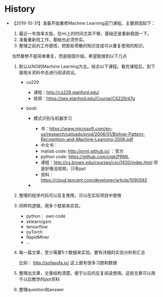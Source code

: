 # History

- 【2019-10-31】准备开始重修Machine Learning这门课程。主要原因如下：

    1. 最近一年效率太低，在ml上的时间尤其不够，基础还是重新稳固一下。
    2. 准备重新找工作，基础也必须夯实。
    3. 整理之前的工作感悟，把那些零散的知识变成可以重复使用的知识。
    
    当然重修不是简单重复，而是稳固升级。希望能做到以下几点
    
    1. 默认以NG的Machine Learning为主。结合以下课程。看完课程后，到下面相关资料中去进行阅读验证。
    
       - cs229
    
         - 课程：http://cs229.stanford.edu/
         - 视频：https://see.stanford.edu/Course/CS229/47g
    
       - book: 
    
         - 模式识别与机器学习
           - 书：https://www.microsoft.com/en-us/research/uploads/prod/2006/01/Bishop-Pattern-Recognition-and-Machine-Learning-2006.pdf
           - 中文书：
           - matlab code: http://prml.github.io/ ：官方
           - python code: https://github.com/ctgk/PRML
           - 课程：http://cs.brown.edu/courses/csci1420/index.html  但是好像没视频，只有ppt
           - 资料： https://cloud.tencent.com/developer/article/1090582
    
         - 
    
    2. 整理的程序代码可以反复使用，可以在实际项目中使用
    
    3. 同样的逻辑，用多个框架来实现。
    
       - python： own code
       - sklearn/gsm
       - tensorflow
       - pyTorch
       - RapidMiner
       - ...
    
    4. 每一篇文章，至少需要5个数据来实验。要有详细的实验分析和汇总
    
       比如： http://sofasofa.io/ 这上面有很多习题和数据
    
    5. 整理出文章，文章结构清楚，便于以后的反复阅读使用。这些文章可以用于以后教学的ppt资料
    6. 整理question和answer
    
    
    
    

